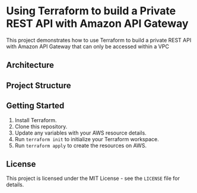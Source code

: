 # Using Terraform to build a Private REST API with Amazon API Gateway
This project demonstrates how to use Terraform to build a private REST API with Amazon API Gateway that can only be accessed within a VPC

## Architecture



## Project Structure



## Getting Started

1. Install Terraform.
2. Clone this repository.
3. Update any variables with your AWS resource details.
4. Run `terraform init` to initialize your Terraform workspace.
5. Run `terraform apply` to create the resources on AWS.


## License

This project is licensed under the MIT License - see the `LICENSE` file for details.
